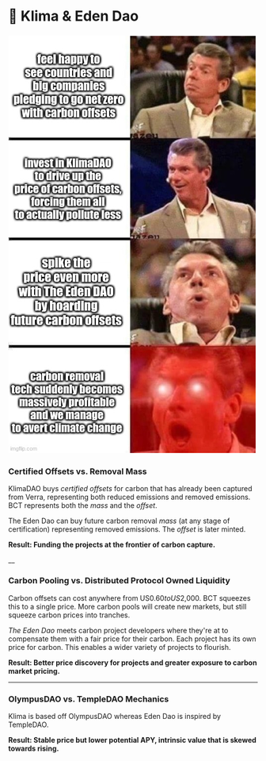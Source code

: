 # 🌳 Klima & Eden Dao

### ![](<../.gitbook/assets/image (21) (1).png>)



### Certified Offsets vs. Removal Mass

KlimaDAO buys _certified offsets_ for carbon that has already been captured from Verra, representing both reduced emissions and removed emissions. BCT represents both the _mass_ and the _offset_.

The Eden Dao can buy future carbon removal _mass_ (at any stage of certification) representing removed emissions. The _offset_ is later minted.

**Result: Funding the projects at the frontier of carbon capture.**

__

### **Carbon Pooling vs. Distributed Protocol Owned Liquidity**

Carbon offsets can cost anywhere from US$0.60 to US$2,000. BCT squeezes this to a single price. More carbon pools will create new markets, but still squeeze carbon prices into tranches.

_The Eden Dao_ meets carbon project developers where they're at to compensate them with a fair price for their carbon. Each project has its own price for carbon. This enables a wider variety of projects to flourish.

**Result: Better price discovery for projects and greater exposure to carbon market pricing.**

****

### **OlympusDAO vs. TempleDAO Mechanics**

Klima is based off OlympusDAO whereas Eden Dao is inspired by TempleDAO.

**Result: Stable price but lower potential APY, intrinsic value that is skewed towards rising.**
